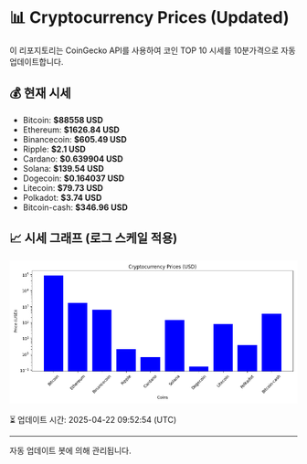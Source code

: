 
# 📊 Cryptocurrency Prices (Updated)

이 리포지토리는 CoinGecko API를 사용하여 코인 TOP 10 시세를 10분가격으로 자동 업데이트합니다.

## 💰 현재 시세
- Bitcoin: **$88558 USD**
- Ethereum: **$1626.84 USD**
- Binancecoin: **$605.49 USD**
- Ripple: **$2.1 USD**
- Cardano: **$0.639904 USD**
- Solana: **$139.54 USD**
- Dogecoin: **$0.164037 USD**
- Litecoin: **$79.73 USD**
- Polkadot: **$3.74 USD**
- Bitcoin-cash: **$346.96 USD**

## 📈 시세 그래프 (로그 스케일 적용)
![Crypto Prices](crypto_prices.png)

⏳ 업데이트 시간: 2025-04-22 09:52:54 (UTC)

---
자동 업데이트 봇에 의해 관리됩니다.
